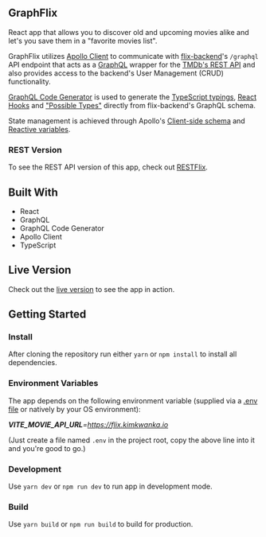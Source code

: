 ## GraphFlix
React app that allows you to discover old and upcoming movies alike and let's you save them in a "favorite movies list".

GraphFlix utilizes [Apollo Client](https://www.apollographql.com/docs/react/) to communicate with [flix-backend](https://github.com/kimkwanka/flix-backend)'s `/graphql` API endpoint that acts as a [GraphQL](https://graphql.org/) wrapper for the [TMDb's REST API](https://developers.themoviedb.org/3/getting-started/introduction) and also provides access to the backend's User Management (CRUD) functionality.

[GraphQL Code Generator](https://www.graphql-code-generator.com/) is used to generate the [TypeScript typings](https://www.graphql-code-generator.com/plugins/typescript), [React Hooks](https://www.graphql-code-generator.com/plugins/typescript-react-apollo) and ["Possible Types"](https://www.graphql-code-generator.com/plugins/fragment-matcher) directly from flix-backend's GraphQL schema.

State management is achieved through Apollo's [Client-side schema](https://www.apollographql.com/docs/react/local-state/client-side-schema/) and [Reactive variables](https://www.apollographql.com/docs/react/local-state/reactive-variables).

### REST Version

To see the REST API version of this app, check out [RESTFlix](https://github.com/kimkwanka/RESTFlix).

## Built With
- React
- GraphQL
- GraphQL Code Generator
- Apollo Client
- TypeScript

## Live Version
Check out the [live version](https://graphflix.netlify.app/) to see the app in action.

## Getting Started

### Install
After cloning the repository run either
``yarn`` or ``npm install`` to install all dependencies.

### Environment Variables
The app depends on the following environment variable (supplied via a [.env file](https://www.npmjs.com/package/react-native-dotenv) or natively by your OS environment):

  ***VITE_MOVIE_API_URL**=https://flix.kimkwanka.io*

(Just create a file named ``.env`` in the project root, copy the above line into it and you're good to go.)


### Development
Use ``yarn dev`` or ``npm run dev`` to run app in development mode.

### Build
Use ``yarn build`` or ``npm run build`` to build for production.
